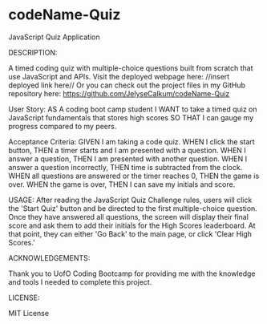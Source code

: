 # codeName-Quiz
JavaScript Quiz Application

DESCRIPTION:

A timed coding quiz with multiple-choice questions built from scratch that use JavaScript and APIs.
Visit the deployed webpage here: //insert deployed link here//
Or you can check out the project files in my GitHub repository here: https://github.com/JelyseCalkum/codeName-Quiz 

User Story:
AS A coding boot camp student I WANT to take a timed quiz on JavaScript fundamentals that stores high scores SO THAT I can gauge my progress compared to my peers.

Acceptance Criteria:
GIVEN I am taking a code quiz. WHEN I click the start button, THEN a timer starts and I am presented with a question. WHEN I answer a question, THEN I am presented with another question. WHEN I answer a question incorrectly, THEN time is subtracted from the clock. WHEN all questions are answered or the timer reaches 0, THEN the game is over. WHEN the game is over, THEN I can save my initials and score.

USAGE:
After reading the JavaScript Quiz Challenge rules, users will click the 'Start Quiz' button and be directed to the first multiple-choice question. Once they have answered all questions, the screen will display their final score and ask them to add their initials for the High Scores leaderboard. At that point, they can either 'Go Back' to the main page, or click 'Clear High Scores.'


ACKNOWLEDGEMENTS:

Thank you to UofO Coding Bootcamp for providing me with the knowledge and tools I needed to complete this project.


LICENSE:

MIT License
